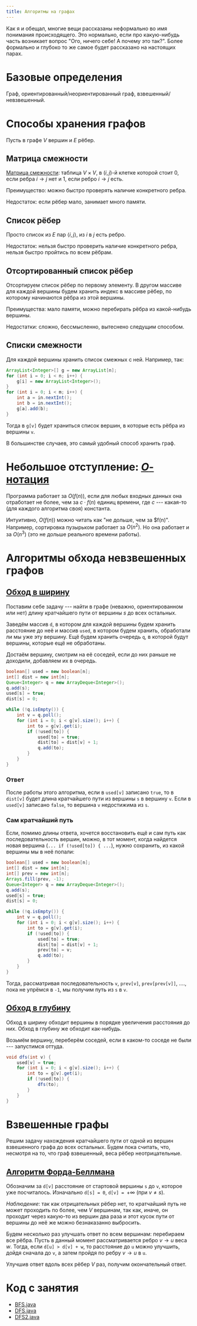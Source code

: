```yaml
---
title: Алгоритмы на графах
---
```


Как я и обещал, многие вещи рассказаны неформально во имя понимания происходящего.
Это нормально, если про какую-нибудь часть возникает вопрос "Ого, ничего себе!
А почему это так?".
Более формально и глубоко то же самое будет рассказано на настоящих парах.

Базовые определения
===================

Граф, ориентированный/неориентированный граф, взвешенный/невзвешенный.

Способы хранения графов
=======================

Пусть в графе $V$ вершин и $E$ рёбер.

Матрица смежности
-----------------

[Матрица смежности](http://ru.wikipedia.org/wiki/Матрица_смежности): таблица
$V \times V$, в $(i, j)$-й клетке которой стоит 0, если ребра $i \to j$ нет и
1, если ребро $i \to j$ есть. 

Преимущество: можно быстро проверять наличие конкретного ребра.

Недостаток: если рёбер мало, занимает много памяти.

Список рёбер
------------

Просто список из $E$ пар $\langle i, j \rangle$, из $i$ в $j$ есть ребро.

Недостаток: нельзя быстро проверить наличие конкретного ребра, нельзя быстро
пройтись по всем рёбрам.

Отсортированный список рёбер
----------------------------

Отсортируем список рёбер по первому элементу. В другом массиве для каждой вершины
будем хранить индекс в массиве рёбер, по которому начинаются рёбра из этой вершины.

Преимущества: мало памяти, можно перебирать рёбра из какой-нибудь вершины.

Недостатки: сложно, бессмысленно, вытеснено следущим способом.

Списки смежности
----------------

Для каждой вершины хранить список смежных с ней. Например, так:

~~~~~~~~~~~java
ArrayList<Integer>[] g = new ArrayList[n];
for (int i = 0; i < n; i++) {
    g[i] = new ArrayList<Integer>();
}
for (int i = 0; i < m; i++) {
    int a = in.nextInt();
    int b = in.nextInt();
    g[a].add(b);
}
~~~~~~~~~~~~~~~

Тогда в `g[v]` будет храниться список вершин, в которые есть рёбра из вершины `v`.

В большинстве случаев, это самый удобный способ хранить граф.

Небольшое отступление: [$O$-нотация](http://ru.wikipedia.org/wiki/«O»_большое_и_«o»_малое)
==================================

Программа работает за $O(f(n))$, если для любых входных данных она отработает
не более, чем за $c \cdot f(n)$ единиц времени, где $c$ --- какая-то (для каждого
алгоритма своя) константа.

Интуитивно, $O(f(n))$ можно читать как "не дольше, чем за $f(n)". Например,
сортировка пузырьком работает за $O(n^2)$. Но она работает и за $O(n^3)$ (это
не дольше реального времени работы).

Алгоритмы обхода невзвешенных графов
====================================

[Обход в ширину](http://neerc.ifmo.ru/wiki/index.php?title=Обход_в_ширину)
--------------

Поставим себе задачу --- найти в графе (неважно, ориентированном или нет)
длину кратчайшего пути от вершины $s$ до всех остальных.

Заведём массив `d`, в котором для каждой вершины будем хранить расстояние до неё
и массив `used`, в котором будем хранить, обработали ли мы уже эту вершину.
Ещё будем хранить очередь `q`, в которой будут вершины, которые ещё не обработаны.

Достаём вершину, смотрим на её соседей, если до них раньше не доходили,
добавляем их в очередь.


~~~~~~~~~~~~~~~java
boolean[] used = new boolean[n];
int[] dist = new int[n];
Queue<Integer> q = new ArrayDeque<Integer>();
q.add(s);
used[s] = true;
dist[s] = 0;

while (!q.isEmpty()) {
    int v = q.poll();
    for (int i = 0; i < g[v].size(); i++) {
        int to = g[v].get(i);
        if (!used[to]) {
            used[to] = true;
            dist[to] = dist[v] + 1;
            q.add(to);
        }
    }
}
~~~~~~~~~~~~~~~~~~~

### Ответ ###

После работы этого алгоритма, если в `used[v]` записано `true`, то в `dist[v]`
будет длина кратчайшего пути из вершины `s` в вершину `v`. Если в `used[v]`
записано `false`, то вершина `v` недостижима из `s`.

### Сам кратчайший путь ###

Если, помимо длины ответа, хочется восстановить ещё и сам путь как последовательность
вершин, можно, в тот момент, когда найдется новая вершина (`... if (!used[to]) { ...`),
нужно сохранить, из какой вершины мы в неё попали:

~~~~~~~~~~~~~~~java
boolean[] used = new boolean[n];
int[] dist = new int[n];
int[] prev = new int[n];
Arrays.fill(prev, -1);
Queue<Integer> q = new ArrayDeque<Integer>();
q.add(s);
used[s] = true;
dist[s] = 0;

while (!q.isEmpty()) {
    int v = q.poll();
    for (int i = 0; i < g[v].size(); i++) {
        int to = g[v].get(i);
        if (!used[to]) {
            used[to] = true;
            dist[to] = dist[v] + 1;
            prev[to] = v;
            q.add(to);
        }
    }
}
~~~~~~~~~~~~~~~~~~~

Тогда, рассматривая последовательность `v`, `prev[v]`, `prev[prev[v]]`, ....,
пока не упрёмся в `-1`, мы получим путь из `s` в `v`.

[Обход в глубину](http://neerc.ifmo.ru/wiki/index.php?title=Обход_в_глубину,_цвета_вершин)
-----------------

Обход в ширину обходит вершины в порядке увеличения расстояния до них.
Обход в глубину же обходит как-нибудь.

Возьмём вершину, переберём соседей, если в каком-то соседе не были --- запустимся
оттуда.

~~~~~~~~~~~~~~~java
void dfs(int v) {
    used[v] = true;
    for (int i = 0; i < g[v].size(); i++) {
        int to = g[v].get(i);
        if (!used[to]) {
            dfs(to);
        }
    }
}
~~~~~~~~~~~~~~~~~~~

Взвешенные графы
================

Решим задачу нахождения кратчайшего пути от одной из вершин взвешенного графа
до всех остальных. Будем пока считать, что, несмотря на то, что граф взвешенный,
веса рёбер неотрицательные.

[Алгоритм Форда-Беллмана](http://neerc.ifmo.ru/wiki/index.php?title=Алгоритм_Форда-Беллмана)
-----------------------

Обозначим за `d[v]` расстояние от стартовой вершины `s` до `v`, которое уже
посчиталось. Изначально `d[s] = 0`, `d[v] = `$+\infty$ (при $v \ne s$).

_Наблюдение_: так как отрицательных рёбер нет, то кратчайший путь не может
проходить по более, чем $V$ вершинам, так как, иначе, он проходит через какую-то
из вершин два раза и этот кусок пути от вершины до неё же можно безнаказанно
выбросить.

Будем несколько раз улучшать ответ по всем вершинам: перебираем все рёбра. 
Пусть в данный момент рассматривается ребро $v \to u$ веса $w$. Тогда, если
`d[u] > d[v] + w`, то расстояние до `u` можно улучшить, дойдя сначала до `v`, а
затем пройдя по ребру $v \to u$ в `u`.

Улучшив ответ вдоль всех рёбер $V$ раз, получим окончательный ответ.

Код с занятия
=============

* [BFS.java](/src/BFS.java)
* [DFS.java](/src/DFS.java)
* [DFS2.java](/src/DFS2.java)
